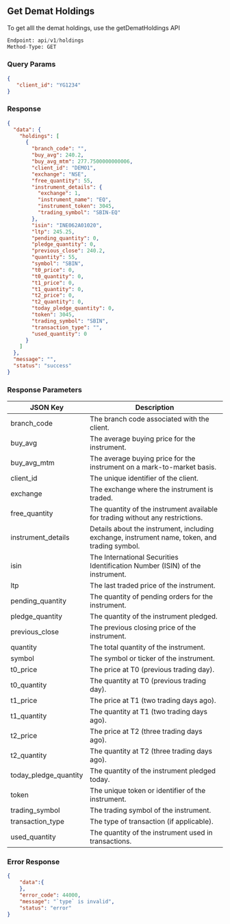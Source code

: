 ## Get Demat Holdings
To get alll the demat holdings, use the getDematHoldings API

```python
Endpoint: api/v1/holdings
Method-Type: GET
```

### Query Params
```json
{
   "client_id": "YG1234"
}
```

### Response
```json
{
  "data": {
    "holdings": [
      {
        "branch_code": "",
        "buy_avg": 240.2,
        "buy_avg_mtm": 277.7500000000006,
        "client_id": "DEMO1",
        "exchange": "NSE",
        "free_quantity": 55,
        "instrument_details": {
          "exchange": 1,
          "instrument_name": "EQ",
          "instrument_token": 3045,
          "trading_symbol": "SBIN-EQ"
        },
        "isin": "INE062A01020",
        "ltp": 245.25,
        "pending_quantity": 0,
        "pledge_quantity": 0,
        "previous_close": 240.2,
        "quantity": 55,
        "symbol": "SBIN",
        "t0_price": 0,
        "t0_quantity": 0,
        "t1_price": 0,
        "t1_quantity": 0,
        "t2_price": 0,
        "t2_quantity": 0,
        "today_pledge_quantity": 0,
        "token": 3045,
        "trading_symbol": "SBIN",
        "transaction_type": "",
        "used_quantity": 0
      }
    ]
  },
  "message": "",
  "status": "success"
}
```

### Response Parameters

| JSON Key               | Description                                                                        |
|------------------------|------------------------------------------------------------------------------------|
| branch_code            | The branch code associated with the client.                                       |
| buy_avg                | The average buying price for the instrument.                                       |
| buy_avg_mtm            | The average buying price for the instrument on a mark-to-market basis.             |
| client_id              | The unique identifier of the client.                                               |
| exchange               | The exchange where the instrument is traded.                                       |
| free_quantity          | The quantity of the instrument available for trading without any restrictions.     |
| instrument_details     | Details about the instrument, including exchange, instrument name, token, and trading symbol. |
| isin                   | The International Securities Identification Number (ISIN) of the instrument.        |
| ltp                    | The last traded price of the instrument.                                           |
| pending_quantity       | The quantity of pending orders for the instrument.                                 |
| pledge_quantity        | The quantity of the instrument pledged.                                            |
| previous_close         | The previous closing price of the instrument.                                      |
| quantity               | The total quantity of the instrument.                                              |
| symbol                 | The symbol or ticker of the instrument.                                            |
| t0_price               | The price at T0 (previous trading day).                                           |
| t0_quantity            | The quantity at T0 (previous trading day).                                        |
| t1_price               | The price at T1 (two trading days ago).                                           |
| t1_quantity            | The quantity at T1 (two trading days ago).                                        |
| t2_price               | The price at T2 (three trading days ago).                                         |
| t2_quantity            | The quantity at T2 (three trading days ago).                                      |
| today_pledge_quantity  | The quantity of the instrument pledged today.                                     |
| token                  | The unique token or identifier of the instrument.                                  |
| trading_symbol         | The trading symbol of the instrument.                                              |
| transaction_type       | The type of transaction (if applicable).                                           |
| used_quantity          | The quantity of the instrument used in transactions.                               |





### Error Response
```json
{
    "data":{
    },
    "error_code": 44000,
    "message": "`type` is invalid",
    "status": "error"
}
```